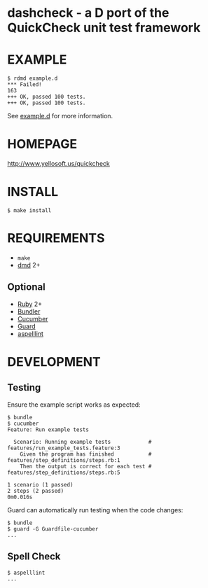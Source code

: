 # dashcheck - a D port of the QuickCheck unit test framework

# EXAMPLE

```
$ rdmd example.d
*** Failed!
163
+++ OK, passed 100 tests.
+++ OK, passed 100 tests.
```

See [example.d](https://github.com/mcandre/dashcheck/blob/master/example.d) for more information.

# HOMEPAGE

http://www.yellosoft.us/quickcheck

# INSTALL

```
$ make install
```

# REQUIREMENTS

* `make`
* [dmd](http://dlang.org/) 2+

## Optional

* [Ruby](https://www.ruby-lang.org/) 2+
* [Bundler](http://bundler.io/)
* [Cucumber](http://cukes.info/)
* [Guard](http://guardgem.org/)
* [aspelllint](https://github.com/mcandre/aspelllint)

# DEVELOPMENT

## Testing

Ensure the example script works as expected:

```
$ bundle
$ cucumber
Feature: Run example tests

  Scenario: Running example tests            # features/run_example_tests.feature:3
    Given the program has finished           # features/step_definitions/steps.rb:1
    Then the output is correct for each test # features/step_definitions/steps.rb:5

1 scenario (1 passed)
2 steps (2 passed)
0m0.016s
```

Guard can automatically run testing when the code changes:

```
$ bundle
$ guard -G Guardfile-cucumber
...
```

## Spell Check

```
$ aspelllint
...
```
